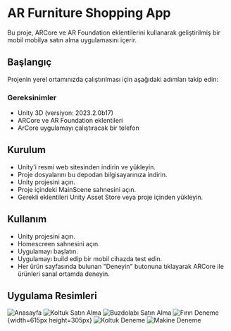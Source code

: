 
# AR Furniture Shopping App

Bu proje, ARCore ve AR Foundation eklentilerini kullanarak geliştirilmiş bir mobil mobilya satın alma uygulamasını içerir.

## Başlangıç

Projenin yerel ortamınızda çalıştırılması için aşağıdaki adımları takip edin:

### Gereksinimler

- Unity 3D (versiyon: 2023.2.0b17)
- ARCore ve AR Foundation eklentileri
- ArCore uygulamayı çalıştıracak bir telefon

## Kurulum
- Unity'i resmi web sitesinden indirin ve yükleyin.
- Proje dosyalarını bu depodan bilgisayarınıza indirin.
- Unity projesini açın.
- Proje içindeki MainScene sahnesini açın.
- Gerekli eklentileri Unity Asset Store veya proje içinden yükleyin.

## Kullanım
- Unity projesini açın.
- Homescreen sahnesini açın.
- Uygulamayı başlatın.
- Uygulamayı build edip bir mobil cihazda test edin.
- Her ürün sayfasında bulunan "Deneyin" butonuna tıklayarak ARCore ile ürünleri sanal ortamda deneyin.

## Uygulama Resimleri
![Anasayfa](https://github.com/mahmutsatici/ArProject/blob/main/Ar%20Project2/images/anasayfa.png)
![Koltuk Satın Alma](https://github.com/mahmutsatici/ArProject/blob/main/Ar%20Project2/images/koltuk.png)
![Buzdolabı Satın Alma](https://github.com/mahmutsatici/ArProject/blob/main/Ar%20Project2/images/buzdolabı.png)
![Fırın Deneme](https://github.com/mahmutsatici/ArProject/blob/main/Ar%20Project2/images/fırındeneme2.jpg){width=615px height=305px}
![Koltuk Deneme](https://github.com/mahmutsatici/ArProject/blob/main/Ar%20Project2/images/koltukdeneme.jpg)
![Makine Deneme](https://github.com/mahmutsatici/ArProject/blob/main/Ar%20Project2/images/makinedeneme2.jpg)
